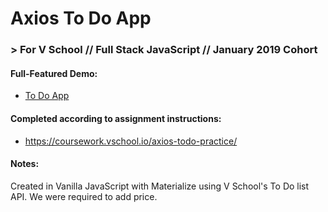 # Axios To Do App
### > For V School // Full Stack JavaScript // January 2019 Cohort

#### Full-Featured Demo:
- <a href="https://htmlpreview.github.io/?https://github.com/yummywakame/V-School-Assignments/blob/master/projects/week-04/axios-to-do-project/index.html" target="_blank">To Do App</a>

#### Completed according to assignment instructions: 
- https://coursework.vschool.io/axios-todo-practice/

#### Notes:
Created in Vanilla JavaScript with Materialize using V School's To Do list API.
We were required to add price.
